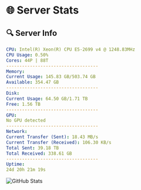 # 🌐 Server Stats
## 🔍 Server Info
```yaml
CPU: Intel(R) Xeon(R) CPU E5-2699 v4 @ 1248.83MHz
CPU Usage: 0.50%
Cores: 44P | 88T
-----------------------------------
Memory:
Current Usage: 145.83 GB/503.74 GB
Available: 354.47 GB
-----------------------------------
Disk:
Current Usage: 64.50 GB/1.71 TB
Free: 1.56 TB
-----------------------------------
GPU:
No GPU detected
-----------------------------------
Network:
Current Transfer (Sent): 18.43 MB/s
Current Transfer (Received): 106.30 KB/s
Total Sent: 39.18 TB
Total Received: 338.61 GB
-----------------------------------
Uptime:
24d 20h 21m 19s
```
![GitHub Stats](https://img.shields.io/badge/Updated-2025-04-01_17:44:08-blue)